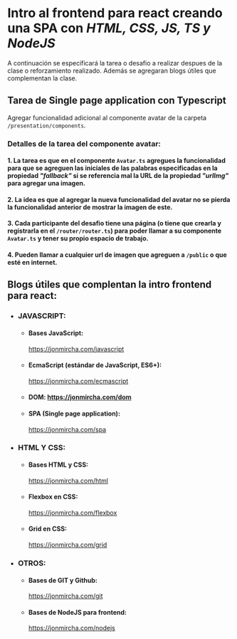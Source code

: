 # Intro al frontend para react creando una SPA con _HTML, CSS, JS, TS y NodeJS_
A continuación se especificará la tarea o desafio a realizar despues de la clase o reforzamiento realizado. Además se agregaran blogs útiles que complementan la clase.

## Tarea de Single page application con Typescript
Agregar funcionalidad adicional al componente avatar de la carpeta `/presentation/components`.

### Detalles de la tarea del componente avatar:

#### 1. La tarea es que en el componente `Avatar.ts` agregues la funcionalidad para que se agreguen las iniciales de las palabras especificadas en la propiedad *_"fallback"_* si se referencia mal la URL de la propiedad *_"urlImg"_* para agregar una imagen.

#### 2. La idea es que al agregar la nueva funcionalidad del avatar no se pierda la funcionalidad anterior de mostrar la imagen de este.

#### 3. Cada participante del desafio tiene una página (o tiene que crearla y registrarla en el `/router/router.ts`) para poder llamar a su componente `Avatar.ts` y tener su propio espacio de trabajo.

#### 4. Pueden llamar a cualquier url de imagen que agreguen a `/public` o que esté en internet.


## Blogs útiles que complentan la intro frontend para react:

- ### JAVASCRIPT:

  - #### Bases JavaScript: 
    https://jonmircha.com/javascript

  - #### EcmaScript (estándar de JavaScript, ES6+): 
    https://jonmircha.com/ecmascript

  - #### DOM: https://jonmircha.com/dom

  - #### SPA (Single page application): 
    https://jonmircha.com/spa

- ### HTML Y CSS:

  - #### Bases HTML y CSS: 
    https://jonmircha.com/html 

  - #### Flexbox en CSS:  
    https://jonmircha.com/flexbox

  - #### Grid en CSS: 
    https://jonmircha.com/grid

- ### OTROS:

  - #### Bases de GIT y Github: 
    https://jonmircha.com/git

  - #### Bases de NodeJS para frontend: 
    https://jonmircha.com/nodejs 

